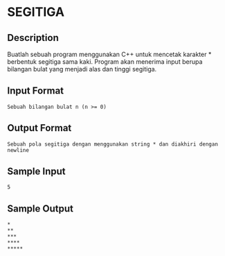 # SEGITIGA

## Description
Buatlah sebuah program menggunakan C++ untuk mencetak karakter * berbentuk segitiga sama kaki. Program akan menerima input berupa bilangan bulat yang menjadi alas dan tinggi segitiga.

## Input Format
```
Sebuah bilangan bulat n (n >= 0)
```

## Output Format
```
Sebuah pola segitiga dengan menggunakan string * dan diakhiri dengan newline
```

## Sample Input
```
5
```

## Sample Output
```
*
**
***
****
*****

```